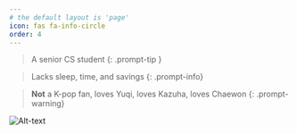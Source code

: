 ```yaml
---
# the default layout is 'page'
icon: fas fa-info-circle
order: 4
---
```


> A senior CS student
{: .prompt-tip }

> Lacks sleep, time, and savings
{: .prompt-info}

> **Not** a K-pop fan, loves Yuqi, loves Kazuha, loves Chaewon
{: .prompt-warning}

![Alt-text](https://i.pinimg.com/originals/a2/8a/86/a28a86719db56001f029541ea53e2d27.gif)